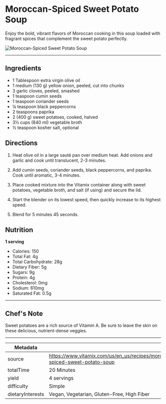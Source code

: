 # Moroccan-Spiced Sweet Potato Soup

Enjoy the bold, vibrant flavors of Moroccan cooking in this soup loaded with fragrant spices that complement the sweet potato perfectly.

![Moroccan-Spiced Sweet Potato Soup](https://www.vitamix.com/content/dam/vitamix/home/recipes/soups/Moroccan-SpicedSweetPotatoSoup_470x449.jpg)

---

## Ingredients

- 1 Tablespoon extra virgin olive oil
- 1 medium (130 g) yellow onion, peeled, cut into chunks
- 3 garlic cloves, peeled, smashed
- 1 teaspoon cumin seeds
- 1 teaspoon coriander seeds
- ¼ teaspoon black peppercorns
- 2 teaspoons paprika
- 2 (400 g) sweet potatoes, cooked, halved
- 3½ cups (840 ml) vegetable broth
- ½ teaspoon kosher salt, optional

## Directions

1. Heat olive oil in a large sauté pan over medium heat. Add onions and garlic and cook until translucent, 2-3 minutes.

2. Add cumin seeds, coriander seeds, black peppercorns, and paprika. Cook until aromatic, 3-4 minutes.

3. Place cooked mixture into the Vitamix container along with sweet potatoes, vegetable broth, and salt (if using) and secure the lid.

4. Start the blender on its lowest speed, then quickly increase to its highest speed.

5. Blend for 5 minutes 45 seconds.

## Nutrition

**1 serving**

- Calories: 150
- Total Fat: 4g
- Total Carbohydrate: 28g
- Dietary Fiber: 5g
- Sugars: 9g
- Protein: 4g
- Cholesterol: 0mg
- Sodium: 610mg
- Saturated Fat: 0.5g

---

## Chef's Note

Sweet potatoes are a rich source of Vitamin A. Be sure to leave the skin on these delicious, nutrient-dense veggies.

---

| Metadata |  |
| --- | --- |
| source | https://www.vitamix.com/us/en_us/recipes/moroccan-spiced-sweet-potato-soup |
| totalTime | 20 Minutes |
| yield | 4 servings |
| difficulty | Simple |
| dietaryInterests | Vegan, Vegetarian, Gluten-Free, High Fiber |
